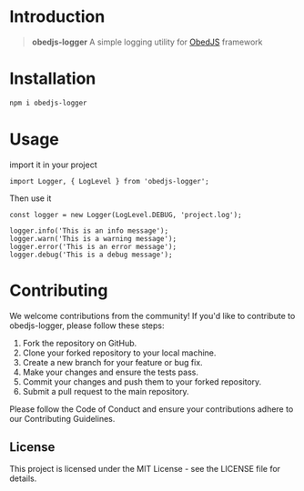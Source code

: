 # Introduction

> <b>obedjs-logger</b> A simple logging utility for [ObedJS](https://obedjs.github.io/obedjs-docs/#/) framework

# Installation

```bash
npm i obedjs-logger

```

# Usage

import it in your project

```code
import Logger, { LogLevel } from 'obedjs-logger';
```

Then use it

```code
const logger = new Logger(LogLevel.DEBUG, 'project.log');

logger.info('This is an info message');
logger.warn('This is a warning message');
logger.error('This is an error message');
logger.debug('This is a debug message');

```

# Contributing

We welcome contributions from the community! If you'd like to contribute to obedjs-logger, please follow these steps:

1. Fork the repository on GitHub.
2. Clone your forked repository to your local machine.
3. Create a new branch for your feature or bug fix.
4. Make your changes and ensure the tests pass.
5. Commit your changes and push them to your forked repository.
6. Submit a pull request to the main repository.

Please follow the Code of Conduct and ensure your contributions adhere to our Contributing Guidelines.

## License

This project is licensed under the MIT License - see the LICENSE file for details.
